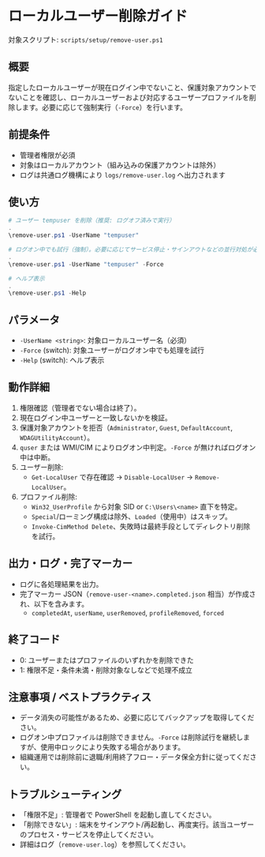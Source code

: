 # ローカルユーザー削除ガイド

対象スクリプト: `scripts/setup/remove-user.ps1`

## 概要
指定したローカルユーザーが現在ログイン中でないこと、保護対象アカウントでないことを確認し、ローカルユーザーおよび対応するユーザープロファイルを削除します。必要に応じて強制実行（`-Force`）を行います。

## 前提条件
- 管理者権限が必須
- 対象はローカルアカウント（組み込みの保護アカウントは除外）
- ログは共通ログ機構により `logs/remove-user.log` へ出力されます

## 使い方

```powershell
# ユーザー tempuser を削除（推奨: ログオフ済みで実行）
.
\remove-user.ps1 -UserName "tempuser"

# ログオン中でも試行（強制）。必要に応じてサービス停止・サインアウトなどの並行対処が必要になる場合あり
.
\remove-user.ps1 -UserName "tempuser" -Force

# ヘルプ表示
.
\remove-user.ps1 -Help
```

## パラメータ
- `-UserName <string>`: 対象ローカルユーザー名（必須）
- `-Force` (switch): 対象ユーザーがログオン中でも処理を試行
- `-Help` (switch): ヘルプ表示

## 動作詳細
1. 権限確認（管理者でない場合は終了）。
2. 現在ログイン中ユーザーと一致しないかを検証。
3. 保護対象アカウントを拒否（`Administrator`, `Guest`, `DefaultAccount`, `WDAGUtilityAccount`）。
4. `quser` または WMI/CIM によりログオン中判定。`-Force` が無ければログオン中は中断。
5. ユーザー削除:
   - `Get-LocalUser` で存在確認 → `Disable-LocalUser` → `Remove-LocalUser`。
6. プロファイル削除:
   - `Win32_UserProfile` から対象 SID or `C:\Users\<name>` 直下を特定。
   - `Special`/ローミング構成は除外、`Loaded`（使用中）はスキップ。
   - `Invoke-CimMethod Delete`、失敗時は最終手段としてディレクトリ削除を試行。

## 出力・ログ・完了マーカー
- ログに各処理結果を出力。
- 完了マーカー JSON（`remove-user-<name>.completed.json` 相当）が作成され、以下を含みます。
  - `completedAt`, `userName`, `userRemoved`, `profileRemoved`, `forced`

## 終了コード
- 0: ユーザーまたはプロファイルのいずれかを削除できた
- 1: 権限不足・条件未満・削除対象なしなどで処理不成立

## 注意事項 / ベストプラクティス
- データ消失の可能性があるため、必要に応じてバックアップを取得してください。
- ログオン中プロファイルは削除できません。`-Force` は削除試行を継続しますが、使用中ロックにより失敗する場合があります。
- 組織運用では削除前に退職/利用終了フロー・データ保全方針に従ってください。

## トラブルシューティング
- 「権限不足」: 管理者で PowerShell を起動し直してください。
- 「削除できない」: 端末をサインアウト/再起動し、再度実行。該当ユーザーのプロセス・サービスを停止してください。
- 詳細はログ（`remove-user.log`）を参照してください。


